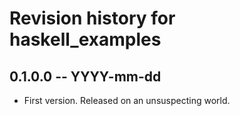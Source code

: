 # Revision history for haskell_examples

## 0.1.0.0 -- YYYY-mm-dd

* First version. Released on an unsuspecting world.

